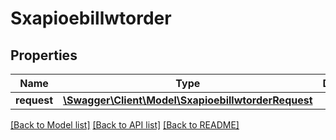 # Sxapioebillwtorder

## Properties
Name | Type | Description | Notes
------------ | ------------- | ------------- | -------------
**request** | [**\Swagger\Client\Model\SxapioebillwtorderRequest**](SxapioebillwtorderRequest.md) |  | [optional] 

[[Back to Model list]](../README.md#documentation-for-models) [[Back to API list]](../README.md#documentation-for-api-endpoints) [[Back to README]](../README.md)


